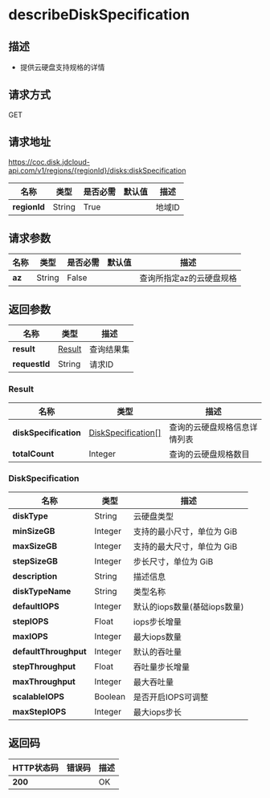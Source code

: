 # describeDiskSpecification


## 描述
-   提供云硬盘支持规格的详情


## 请求方式
GET

## 请求地址
https://coc.disk.jdcloud-api.com/v1/regions/{regionId}/disks:diskSpecification

|名称|类型|是否必需|默认值|描述|
|---|---|---|---|---|
|**regionId**|String|True| |地域ID|

## 请求参数
|名称|类型|是否必需|默认值|描述|
|---|---|---|---|---|
|**az**|String|False| |查询所指定az的云硬盘规格|


## 返回参数
|名称|类型|描述|
|---|---|---|
|**result**|[Result](#result)|查询结果集|
|**requestId**|String|请求ID|

### <div id="Result">Result</div>
|名称|类型|描述|
|---|---|---|
|**diskSpecification**|[DiskSpecification[]](describeDiskSpecification#DiskSpecification)|查询的云硬盘规格信息详情列表|
|**totalCount**|Integer|查询的云硬盘规格数目|
### <div id="DiskSpecification">DiskSpecification</div>
|名称|类型|描述|
|---|---|---|
|**diskType**|String|云硬盘类型|
|**minSizeGB**|Integer|支持的最小尺寸，单位为 GiB|
|**maxSizeGB**|Integer|支持的最大尺寸，单位为 GiB|
|**stepSizeGB**|Integer|步长尺寸，单位为 GiB|
|**description**|String|描述信息|
|**diskTypeName**|String|类型名称|
|**defaultIOPS**|Integer|默认的iops数量(基础iops数量)|
|**stepIOPS**|Float|iops步长增量|
|**maxIOPS**|Integer|最大iops数量|
|**defaultThroughput**|Integer|默认的吞吐量|
|**stepThroughput**|Float|吞吐量步长增量|
|**maxThroughput**|Integer|最大吞吐量|
|**scalableIOPS**|Boolean|是否开启IOPS可调整|
|**maxStepIOPS**|Integer|最大iops步长|

## 返回码
|HTTP状态码|错误码|描述|
|---|---|---|
|**200**||OK|
